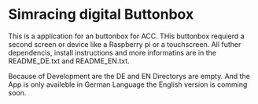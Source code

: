 # Simracing digital Buttonbox

This is a application for an buttonbox
for ACC. THis buttonbox requierd a second
screen or device like a Raspberry pi or 
a touchscreen. All futher dependencis,
install instructions and more informatins
are in the README_DE.txt and README_EN.txt.

Because of Development are the DE and EN Directorys
are empty. And the App is only availeble in German Language
the English version is comming soon.
